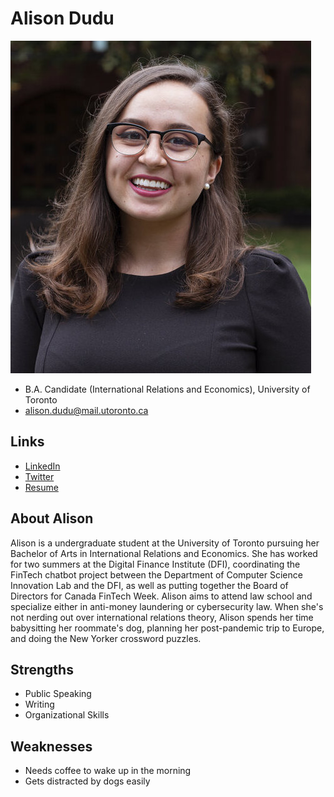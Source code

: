 # Alison Dudu

![Alison_Dudu Profile](./rsz_alison_dudu.jpg)

- B.A. Candidate (International Relations and Economics), University of Toronto
- alison.dudu@mail.utoronto.ca

## Links

- [LinkedIn](https://www.linkedin.com/in/alison-d/)
- [Twitter](https://twitter.com/alison_dudu)
- [Resume](./Dudu_Alison_resume.pdf)

## About Alison

Alison is a undergraduate student at the University of Toronto pursuing her Bachelor of Arts in International Relations and Economics. She has worked for two summers at the Digital Finance Institute (DFI), coordinating the FinTech chatbot project between the Department of Computer Science Innovation Lab and the DFI, as well as putting together the Board of Directors for Canada FinTech Week. Alison aims to attend law school and specialize either in anti-money laundering or cybersecurity law. When she's not nerding out over international relations theory, Alison spends her time babysitting her roommate's dog, planning her post-pandemic trip to Europe, and doing the New Yorker crossword puzzles.

## Strengths

- Public Speaking
- Writing
- Organizational Skills

## Weaknesses

- Needs coffee to wake up in the morning 
- Gets distracted by dogs easily 
